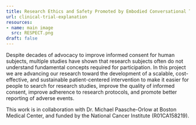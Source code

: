 ```yaml
---
title: Research Ethics and Safety Promoted by Embodied Conversational Technology (RESPECT)
url: clinical-trial-explanation
resources:
- name: main image
  src: RESPECT.png
draft: false
---
```


Despite  decades of advocacy to improve informed consent for human subjects, multiple  studies have shown that research subjects often do not understand fundamental  concepts required for participation. In  this project we are advancing our research toward the development of a scalable,  cost-effective, and sustainable patient-centered intervention to make it easier  for people to search for research studies, improve the quality of informed  consent, improve adherence to research protocols, and promote better reporting  of adverse events.

This work is in collaboration with Dr. Michael Paasche-Orlow at Boston Medical Center, and funded by the National Cancer Institute (R01CA158219).

